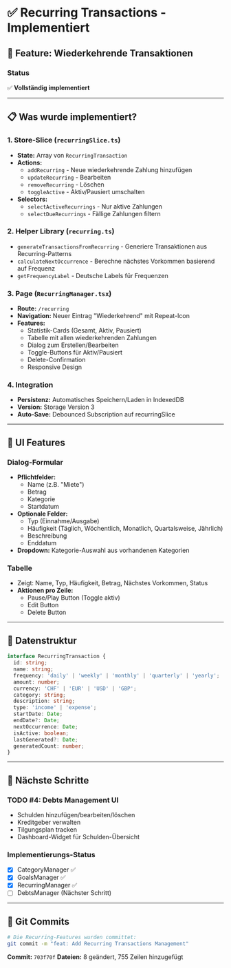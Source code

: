 # ✅ Recurring Transactions - Implementiert

## 🎯 Feature: Wiederkehrende Transaktionen

### Status
✅ **Vollständig implementiert**

---

## 📋 Was wurde implementiert?

### 1. Store-Slice (`recurringSlice.ts`)
- **State:** Array von `RecurringTransaction`
- **Actions:**
  - `addRecurring` - Neue wiederkehrende Zahlung hinzufügen
  - `updateRecurring` - Bearbeiten
  - `removeRecurring` - Löschen
  - `toggleActive` - Aktiv/Pausiert umschalten
- **Selectors:**
  - `selectActiveRecurrings` - Nur aktive Zahlungen
  - `selectDueRecurrings` - Fällige Zahlungen filtern

### 2. Helper Library (`recurring.ts`)
- `generateTransactionsFromRecurring` - Generiere Transaktionen aus Recurring-Patterns
- `calculateNextOccurrence` - Berechne nächstes Vorkommen basierend auf Frequenz
- `getFrequencyLabel` - Deutsche Labels für Frequenzen

### 3. Page (`RecurringManager.tsx`)
- **Route:** `/recurring`
- **Navigation:** Neuer Eintrag "Wiederkehrend" mit Repeat-Icon
- **Features:**
  - Statistik-Cards (Gesamt, Aktiv, Pausiert)
  - Tabelle mit allen wiederkehrenden Zahlungen
  - Dialog zum Erstellen/Bearbeiten
  - Toggle-Buttons für Aktiv/Pausiert
  - Delete-Confirmation
  - Responsive Design

### 4. Integration
- **Persistenz:** Automatisches Speichern/Laden in IndexedDB
- **Version:** Storage Version 3
- **Auto-Save:** Debounced Subscription auf recurringSlice

---

## 🎨 UI Features

### Dialog-Formular
- **Pflichtfelder:**
  - Name (z.B. "Miete")
  - Betrag
  - Kategorie
  - Startdatum
- **Optionale Felder:**
  - Typ (Einnahme/Ausgabe)
  - Häufigkeit (Täglich, Wöchentlich, Monatlich, Quartalsweise, Jährlich)
  - Beschreibung
  - Enddatum
- **Dropdown:** Kategorie-Auswahl aus vorhandenen Kategorien

### Tabelle
- Zeigt: Name, Typ, Häufigkeit, Betrag, Nächstes Vorkommen, Status
- **Aktionen pro Zeile:**
  - Pause/Play Button (Toggle aktiv)
  - Edit Button
  - Delete Button

---

## 💾 Datenstruktur

```typescript
interface RecurringTransaction {
  id: string;
  name: string;
  frequency: 'daily' | 'weekly' | 'monthly' | 'quarterly' | 'yearly';
  amount: number;
  currency: 'CHF' | 'EUR' | 'USD' | 'GBP';
  category: string;
  description: string;
  type: 'income' | 'expense';
  startDate: Date;
  endDate?: Date;
  nextOccurrence: Date;
  isActive: boolean;
  lastGenerated?: Date;
  generatedCount: number;
}
```

---

## 🚀 Nächste Schritte

### TODO #4: Debts Management UI
- Schulden hinzufügen/bearbeiten/löschen
- Kreditgeber verwalten
- Tilgungsplan tracken
- Dashboard-Widget für Schulden-Übersicht

### Implementierungs-Status
- [x] CategoryManager ✅
- [x] GoalsManager ✅
- [x] RecurringManager ✅
- [ ] DebtsManager (Nächster Schritt)

---

## 📝 Git Commits

```bash
# Die Recurring-Features wurden committet:
git commit -m "feat: Add Recurring Transactions Management"
```

**Commit:** `703f70f`
**Dateien:** 8 geändert, 755 Zeilen hinzugefügt

